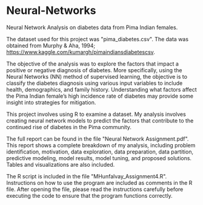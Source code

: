 # Neural-Networks
Neural Network Analysis on diabetes data from Pima Indian females.

The dataset used for this project was "pima_diabetes.csv". The data was obtained from Murphy & Aha, 1994; https://www.kaggle.com/kumargh/pimaindiansdiabetescsv.  

The objective of the analysis was to explore the factors that impact a positive or negative diagnosis of diabetes. More specifically, using the Neural Networks (NN) method of supervised learning, the objective is to classify the diabetes diagnosis using various input variables to include health, demographics, and family history. Understanding what factors affect the Pima Indian female’s high incidence rate of diabetes may provide some insight into strategies for mitigation. 

This project involves using R to examine a dataset. My analysis involves creating neural network models to predict the factors that contribute to the continued rise of diabetes in the Pima community.

The full report can be found in the file "Neural Network Assignment.pdf". This report shows a complete breakdown of my analysis, including problem identification, motivation, data exploration, data preparation, data partition, predictive modeling, model results, model tuning, and proposed solutions. Tables and visualizations are also included. 

The R script is included in the file "MHunfalvay_Assignment4.R". Instructions on how to use the program are included as comments in the R file. After opening the file, please read the instructions carefully before executing the code to ensure that the program functions correctly.


